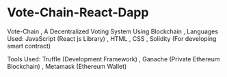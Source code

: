 # Vote-Chain-React-Dapp
Vote-Chain ,
A Decentralized Voting System Using  Blockchain ,
Languages Used:
JavaScript (React js Library) ,
HTML ,
CSS ,
Solidity (For developing smart contract)

Tools Used:
Truffle (Development Framework) ,
Ganache (Private Ethereum Blockchain) ,
Metamask (Ethereum Wallet)
